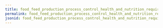 ```yaml
---
title: food_feed_production_process_control_health_and_nutrition_requirements
permalink: food_feed_production_process_control_health_and_nutrition_requirements.html
jsonid: food_feed_production_process_control_health_and_nutrition_requirements
---
```

